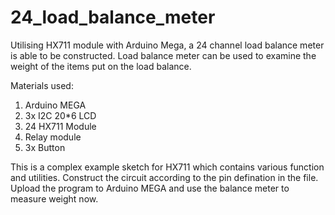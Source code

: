 # 24_load_balance_meter
Utilising HX711 module with Arduino Mega, a 24 channel load balance meter is able to be constructed. Load balance meter can be used to examine the weight of the items put on the load balance. 

Materials used:
1. Arduino MEGA
2. 3x I2C 20*6 LCD
3. 24 HX711 Module
4. Relay module
5. 3x Button

This is a complex example sketch for HX711 which contains various function and utilities. Construct the circuit according to the pin defination in the file. 
Upload the program to Arduino MEGA and use the balance meter to measure weight now.
